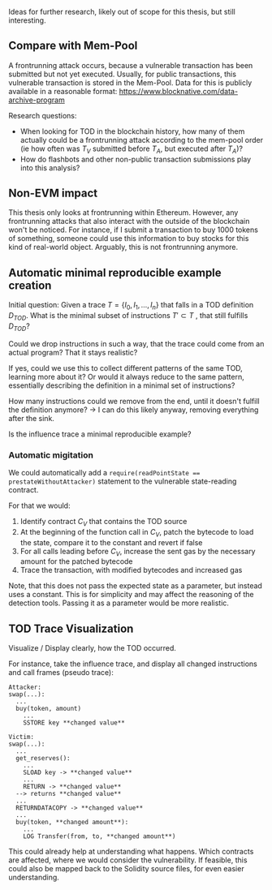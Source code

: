 Ideas for further research, likely out of scope for this thesis, but still interesting.

## Compare with Mem-Pool

A frontrunning attack occurs, because a vulnerable transaction has been submitted but not yet executed. Usually, for public transactions, this vulnerable transaction is stored in the Mem-Pool.
Data for this is publicly available in a reasonable format: https://www.blocknative.com/data-archive-program

Research questions:
- When looking for TOD in the blockchain history, how many of them actually could be a frontrunning attack according to the mem-pool order (ie how often was $T_V$ submitted before $T_A$, but executed after $T_A$)?
- How do flashbots and other non-public transaction submissions play into this analysis?


## Non-EVM impact

This thesis only looks at frontrunning within Ethereum. However, any frontrunning attacks that also interact with the outside of the blockchain won't be noticed. For instance, if I submit a transaction to buy 1000 tokens of something, someone could use this information to buy stocks for this kind of real-world object. Arguably, this is not frontrunning anymore.

## Automatic minimal reproducible example creation

Initial question:
Given a trace $T = \{I_0, I_1, \dots, I_n\}$ that falls in a TOD definition $D_{TOD}$. What is the minimal subset of instructions $T\prime \subset T$ , that still fulfills $D_{TOD}$?

Could we drop instructions in such a way, that the trace could come from an actual program? That it stays realistic?

If yes, could we use this to collect different patterns of the same TOD, learning more about it? Or would it always reduce to the same pattern, essentially describing the definition in a minimal set of instructions?

How many instructions could we remove from the end, until it doesn't fulfill the definition anymore? -> I can do this likely anyway, removing everything after the sink.

Is the influence trace a minimal reproducible example?

### Automatic migitation

We could automatically add a `require(readPointState == prestateWithoutAttacker)` statement to the vulnerable state-reading contract.

For that we would:
1. Identify contract $C_V$ that contains the TOD source
2. At the beginning of the function call in $C_V$, patch the bytecode to load the state, compare it to the constant and revert if false
3. For all calls leading before $C_V$, increase the sent gas by the necessary amount for the patched bytecode
4. Trace the transaction, with modified bytecodes and increased gas

Note, that this does not pass the expected state as a parameter, but instead uses a constant. This is for simplicity and may affect the reasoning of the detection tools. Passing it as a parameter would be more realistic.

## TOD Trace Visualization

Visualize / Display clearly, how the TOD occurred.

For instance, take the influence trace, and display all changed instructions and call frames (pseudo trace):

```
Attacker:
swap(...):
  ...
  buy(token, amount)
    ...
    SSTORE key **changed value**

Victim:
swap(...):
  ...
  get_reserves():
    ...
    SLOAD key -> **changed value**
    ...
    RETURN -> **changed value**
  --> returns **changed value**
  ...
  RETURNDATACOPY -> **changed value**
  ...
  buy(token, **changed amount**):
    ...
    LOG Transfer(from, to, **changed amount**)
```

This could already help at understanding what happens. Which contracts are affected, where we would consider the vulnerability.
If feasible, this could also be mapped back to the Solidity source files, for even easier understanding.